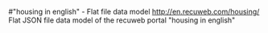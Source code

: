 #"housing in english" - Flat file data model
http://en.recuweb.com/housing/
Flat JSON file data model of the recuweb portal "housing in english"
